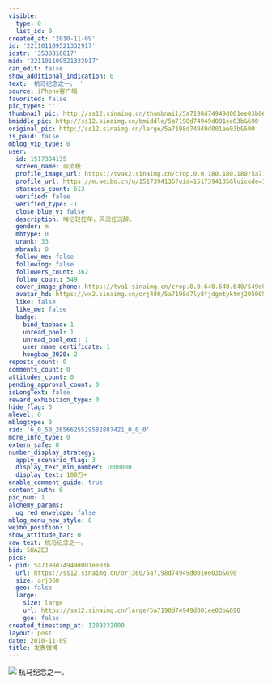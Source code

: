 ```yaml
---
visible:
  type: 0
  list_id: 0
created_at: '2010-11-09'
id: '221101109521332917'
idstr: '3538816817'
mid: '221101109521332917'
can_edit: false
show_additional_indication: 0
text: '杭马纪念之一。 '
source: iPhone客户端
favorited: false
pic_types: ''
thumbnail_pic: http://ss12.sinaimg.cn/thumbnail/5a7198d74949d001ee03b&690
bmiddle_pic: http://ss12.sinaimg.cn/bmiddle/5a7198d74949d001ee03b&690
original_pic: http://ss12.sinaimg.cn/large/5a7198d74949d001ee03b&690
is_paid: false
mblog_vip_type: 0
user:
  id: 1517394135
  screen_name: 李消极
  profile_image_url: https://tvax2.sinaimg.cn/crop.0.0.180.180.180/5a7198d7ly8fjdgmtyktmj20500500so.jpg?KID=imgbed,tva&Expires=1606400398&ssig=kezir%2Bc1ZF
  profile_url: https://m.weibo.cn/u/1517394135?uid=1517394135&luicode=10000011&lfid=2304131517394135_-_WEIBO_SECOND_PROFILE_WEIBO
  statuses_count: 613
  verified: false
  verified_type: -1
  close_blue_v: false
  description: 唯忆轻狂年，风流任沉醉。
  gender: m
  mbtype: 0
  urank: 33
  mbrank: 0
  follow_me: false
  following: false
  followers_count: 362
  follow_count: 549
  cover_image_phone: https://tva1.sinaimg.cn/crop.0.0.640.640.640/549d0121tw1egm1kjly3jj20hs0hsq4f.jpg
  avatar_hd: https://wx2.sinaimg.cn/orj480/5a7198d7ly8fjdgmtyktmj20500500so.jpg
  like: false
  like_me: false
  badge:
    bind_taobao: 1
    unread_pool: 1
    unread_pool_ext: 1
    user_name_certificate: 1
    hongbao_2020: 2
reposts_count: 0
comments_count: 0
attitudes_count: 0
pending_approval_count: 0
isLongText: false
reward_exhibition_type: 0
hide_flag: 0
mlevel: 0
mblogtype: 0
rid: '6_0_50_2656625529582887421_0_0_0'
more_info_type: 0
extern_safe: 0
number_display_strategy:
  apply_scenario_flag: 3
  display_text_min_number: 1000000
  display_text: 100万+
enable_comment_guide: true
content_auth: 0
pic_num: 1
alchemy_params:
  ug_red_envelope: false
mblog_menu_new_style: 0
weibo_position: 1
show_attitude_bar: 0
raw_text: 杭马纪念之一。 ​​​
bid: 5HAZEJ
pics:
- pid: 5a7198d74949d001ee03b
  url: https://ss12.sinaimg.cn/orj360/5a7198d74949d001ee03b&690
  size: orj360
  geo: false
  large:
    size: large
    url: https://ss12.sinaimg.cn/large/5a7198d74949d001ee03b&690
    geo: false
created_timestamp_at: 1289232000
layout: post
date: 2010-11-09
title: 发表微博
---
```


![](http://ss12.sinaimg.cn/large/5a7198d74949d001ee03b&690)
杭马纪念之一。 
